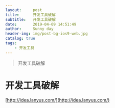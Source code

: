 ```yaml
---
layout:     post
title:      开发工具破解
subtitle:   开发工具破解
date:       2019-04-09 14:51:49
author:     Sunny day
header-img: img/post-bg-ios9-web.jpg
catalog: true
tags:
    - 开发工具
---
```


>开发工具破解

# 开发工具破解


[http://idea.lanyus.com/](http://idea.lanyus.com/)

